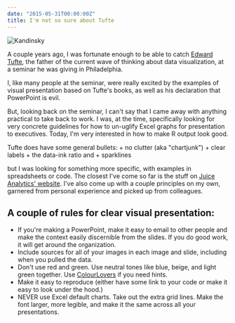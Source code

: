 ```yaml
---
date: "2015-05-31T00:00:00Z"
title: I'm not so sure about Tufte
---
```


![Kandinsky](https://raw.githubusercontent.com/veekaybee/veekaybee.github.io/master/images/kandinsky.jpg)


A couple years ago, I was fortunate enough to be able to catch [Edward Tufte](http://en.wikipedia.org/wiki/Edward_Tufte), the father of the current wave of thinking about data visualization, at a seminar he was giving in Philadelphia. 

I, like many people at the seminar, were really excited by the examples of visual presentation based on Tufte's books, as well as his declaration that PowerPoint is evil. 

But, looking back on the seminar, I can't say that I came away with anything practical to take back to work. I was, at the time, specifically looking for very concrete guidelines for how to un-uglify Excel graphs for presentation to executives. Today, I'm very interested in how to make R output look good. 

Tufte does have some general bullets:
	+ no clutter (aka "chartjunk")
	+ clear labels
	+ the data-ink ratio and
	+ sparklines

but I was looking for something more specific, with examples in spreadsheets or code. The closest I've come so far is the stuff on [Juice Analytics' website](http://www.juiceanalytics.com/data-fluency/). I've also come up with a couple principles on my own, garnered from personal experience and picked up from colleagues. 

## A couple of rules for clear visual presentation:

+ If you're making a PowerPoint, make it easy to email to other people and make the context easily discernible from the slides. If you do good work, it will get around the organization. 
+ Include sources for all of your images in each image and slide, including when you pulled the data. 
+ Don't use red and green. Use neutral tones like blue, beige, and light green together. Use [ColourLovers](http://www.colourlovers.com/) if you need hints. 
+ Make it easy to reproduce (either have some link to your code or make it easy to look under the hood.)
+ NEVER use Excel default charts. Take out the extra grid lines. Make the font larger, more legible, and make it the same across all your presentations. 

